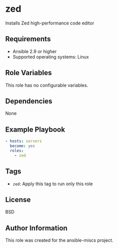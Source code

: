 zed
=========

Installs Zed high-performance code editor

Requirements
------------

- Ansible 2.9 or higher
- Supported operating systems: Linux

Role Variables
--------------

This role has no configurable variables.

Dependencies
------------

None

Example Playbook
----------------

```yaml
- hosts: servers
  become: yes
  roles:
    - zed
```

Tags
----

- `zed`: Apply this tag to run only this role

License
-------

BSD

Author Information
------------------

This role was created for the ansible-miscs project.
